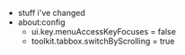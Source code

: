 - stuff i've changed
- about:config
	- ui.key.menuAccessKeyFocuses = false
	- toolkit.tabbox.switchByScrolling = true